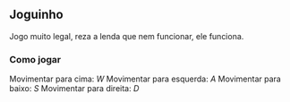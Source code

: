 ## Joguinho

Jogo muito legal, reza a lenda que nem funcionar, ele funciona.

### Como jogar
Movimentar para cima: *W*
Movimentar para esquerda: *A*
Movimentar para baixo: *S*
Movimentar para direita: *D*
